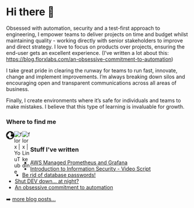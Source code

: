 # Hi there 👋

Obsessed with automation, security and a test-first approach to engineering, I empower teams to deliver projects on time and budget whilst maintaining quality - working directly with senior stakeholders to improve and direct strategy. I love to focus on products over projects, ensuring the end-user gets an excellent experience. (I’ve written a lot about this: https://blog.florxlabs.com/an-obsessive-commitment-to-automation)

I take great pride in clearing the runway for teams to run fast, innovate, change and implement improvements. I’m always breaking down silos and encouraging open and transparent communications across all areas of business.

Finally, I create environments where it’s safe for individuals and teams to make mistakes. I believe that this type of learning is invaluable for growth. 

### Where to find me

[<img align="left" alt="florxlabs.com" width="22px" src="https://raw.githubusercontent.com/iconic/open-iconic/master/svg/globe.svg" />][website]
[<img align="left" alt="florx | YouTube" width="22px" src="https://cdn.jsdelivr.net/npm/simple-icons@v3/icons/youtube.svg" />][youtube]
[<img align="left" alt="florx | LinkedIn" width="22px" src="https://cdn.jsdelivr.net/npm/simple-icons@v3/icons/linkedin.svg" />][linkedin]

<br />

### Stuff I've written
<!-- BLOG-POST-LIST:START -->
- [AWS Managed Prometheus and Grafana](https://blog.florxlabs.com/aws-managed-prometheus-and-grafana)
- [Introduction to Information Security - Video Script](https://blog.florxlabs.com/introduction-to-information-security)
- [Be rid of database passwords!](https://blog.florxlabs.com/dynamic-secrets)
- [Shut DEV down... at night?](https://blog.florxlabs.com/shut-dev-down-at-night)
- [An obsessive commitment to automation](https://blog.florxlabs.com/an-obsessive-commitment-to-automation)
<!-- BLOG-POST-LIST:END -->
➡️ [more blog posts...](https://blog.florxlabs.com)


[website]: https://florxlabs.com
[youtube]: https://youtube.com/halljakea
[linkedin]: https://linkedin.com/in/halljakea
